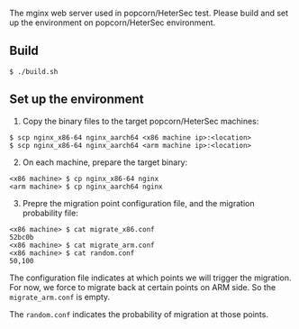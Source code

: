 The mginx web server used in popcorn/HeterSec test. Please build and set up the environment on popcorn/HeterSec environment.

## Build
```
$ ./build.sh
```

## Set up the environment
1. Copy the binary files to the target popcorn/HeterSec machines:
```
$ scp nginx_x86-64 nginx_aarch64 <x86 machine ip>:<location>
$ scp nginx_x86-64 nginx_aarch64 <arm machine ip>:<location>
```
2. On each machine, prepare the target binary:
```
<x86 machine> $ cp nginx_x86-64 nginx
<arm machine> $ cp nginx_aarch64 nginx
```
3. Prepre the migration point configuration file, and the migration probability file:
```
<x86 machine> $ cat migrate_x86.conf
52bc0b
<x86 machine> $ cat migrate_arm.conf
<x86 machine> $ cat random.conf
50,100
```
The configuration file indicates at which points we will trigger the migration. For now, we force to migrate back at certain points on ARM side. So the `migrate_arm.conf` is empty.

The `random.conf` indicates the probability of migration at those points.